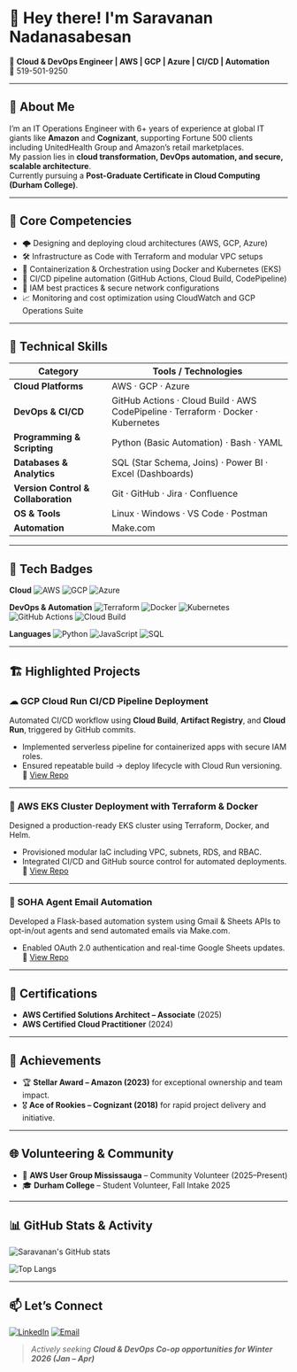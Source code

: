 <!-- Optional profile image -->
<!-- <img src="profile.png" width="130" align="right" /> -->

# 👋 Hey there! I'm **Saravanan Nadanasabesan**

💼 **Cloud & DevOps Engineer | AWS | GCP | Azure | CI/CD | Automation**  
📱 519-501-9250  

---

## 🚀 About Me
I’m an IT Operations Engineer with 6+ years of experience at global IT giants like **Amazon** and **Cognizant**, supporting Fortune 500 clients including UnitedHealth Group and Amazon’s retail marketplaces.  
My passion lies in **cloud transformation, DevOps automation, and secure, scalable architecture**.  
Currently pursuing a **Post-Graduate Certificate in Cloud Computing (Durham College)**.

---

## 🧩 Core Competencies
- 🌩️ Designing and deploying cloud architectures (AWS, GCP, Azure)  
- 🛠️ Infrastructure as Code with Terraform and modular VPC setups  
- 🐳 Containerization & Orchestration using Docker and Kubernetes (EKS)  
- 🔁 CI/CD pipeline automation (GitHub Actions, Cloud Build, CodePipeline)  
- 🔐 IAM best practices & secure network configurations  
- 📈 Monitoring and cost optimization using CloudWatch and GCP Operations Suite  

---

## 🧠 Technical Skills

| Category | Tools / Technologies |
|-----------|----------------------|
| **Cloud Platforms** | AWS · GCP · Azure |
| **DevOps & CI/CD** | GitHub Actions · Cloud Build · AWS CodePipeline · Terraform · Docker · Kubernetes |
| **Programming & Scripting** | Python (Basic Automation) · Bash · YAML |
| **Databases & Analytics** | SQL (Star Schema, Joins) · Power BI · Excel (Dashboards) |
| **Version Control & Collaboration** | Git · GitHub · Jira · Confluence |
| **OS & Tools** | Linux · Windows · VS Code · Postman |
| **Automation** | Make.com |
---

## 🧰 Tech Badges

**Cloud**
![AWS](https://img.shields.io/badge/AWS-%23FF9900.svg?logo=amazon-aws&logoColor=white)
![GCP](https://img.shields.io/badge/GCP-4285F4?logo=googlecloud&logoColor=white)
![Azure](https://img.shields.io/badge/Azure-0078D4?logo=microsoftazure&logoColor=white)

**DevOps & Automation**
![Terraform](https://img.shields.io/badge/Terraform-7B42BC?logo=terraform&logoColor=white)
![Docker](https://img.shields.io/badge/Docker-2496ED?logo=docker&logoColor=white)
![Kubernetes](https://img.shields.io/badge/Kubernetes-326CE5?logo=kubernetes&logoColor=white)
![GitHub Actions](https://img.shields.io/badge/GitHub%20Actions-2088FF?logo=githubactions&logoColor=white)
![Cloud Build](https://img.shields.io/badge/GCP%20Cloud%20Build-4285F4?logo=googlecloud&logoColor=white)

**Languages**
![Python](https://img.shields.io/badge/Python-3776AB?logo=python&logoColor=white)
![JavaScript](https://img.shields.io/badge/JavaScript-F7DF1E?logo=javascript&logoColor=black)
![SQL](https://img.shields.io/badge/SQL-003B57?logo=databricks&logoColor=white)

---

## 🏗️ Highlighted Projects

### ☁ **GCP Cloud Run CI/CD Pipeline Deployment**
Automated CI/CD workflow using **Cloud Build**, **Artifact Registry**, and **Cloud Run**, triggered by GitHub commits.  
- Implemented serverless pipeline for containerized apps with secure IAM roles.  
- Ensured repeatable build → deploy lifecycle with Cloud Run versioning.  
🔗 [View Repo](https://github.com/SaravananNadanasabesan/GCP-CloudRun-CICD)

---

### 🧱 **AWS EKS Cluster Deployment with Terraform & Docker**
Designed a production-ready EKS cluster using Terraform, Docker, and Helm.  
- Provisioned modular IaC including VPC, subnets, RDS, and RBAC.  
- Integrated CI/CD and GitHub source control for automated deployments.  
🔗 [View Repo](https://github.com/SaravananNadanasabesan/AWS-EKS-Project)

---

### 💌 **SOHA Agent Email Automation**
Developed a Flask-based automation system using Gmail & Sheets APIs to opt-in/out agents and send automated emails via Make.com.  
- Enabled OAuth 2.0 authentication and real-time Google Sheets updates.  
🔗 [View Repo](https://github.com/SaravananNadanasabesan/SOHA-Agent-Automation)

---

## 🧾 Certifications
- **AWS Certified Solutions Architect – Associate** (2025)  
- **AWS Certified Cloud Practitioner** (2024)  

---

## 🏅 Achievements
- 🏆 **Stellar Award – Amazon (2023)** for exceptional ownership and team impact.  
- 🎖️ **Ace of Rookies – Cognizant (2018)** for rapid project delivery and initiative.  

---

## 🌐 Volunteering & Community
- 🤝 **AWS User Group Mississauga** – Community Volunteer (2025–Present)  
- 🎓 **Durham College** – Student Volunteer, Fall Intake 2025  

---

## 📊 GitHub Stats & Activity

<!-- GitHub Stats -->
![Saravanan's GitHub stats](https://github-readme-stats.vercel.app/api?username=SaravananNadanasabesan&show_icons=true&include_all_commits=true&count_private=true&hide_border=true)

<!-- Most Used Languages -->
![Top Langs](https://github-readme-stats.vercel.app/api/top-langs/?username=SaravananNadanasabesan&layout=compact&hide_border=true)


---

## 📫 Let’s Connect
[![LinkedIn](https://img.shields.io/badge/LinkedIn-0A66C2?logo=linkedin&logoColor=white)](/in/saravanan-nadanasabesan-987129107)
[![Email](https://img.shields.io/badge/Email-Contact-informational?logo=gmail&logoColor=white)](mailto:saravanasabesan@gmail.com)

> _Actively seeking **Cloud & DevOps Co-op opportunities for Winter 2026 (Jan – Apr)**_

